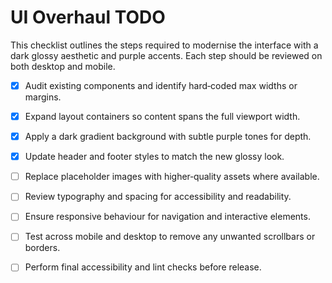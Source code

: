 # UI Overhaul TODO

This checklist outlines the steps required to modernise the interface with a dark glossy aesthetic and purple accents. Each step should be reviewed on both desktop and mobile.

- [x] Audit existing components and identify hard‑coded max widths or margins.
- [x] Expand layout containers so content spans the full viewport width.
- [x] Apply a dark gradient background with subtle purple tones for depth.
- [x] Update header and footer styles to match the new glossy look.
- [ ] Replace placeholder images with higher‑quality assets where available.
- [ ] Review typography and spacing for accessibility and readability.
- [ ] Ensure responsive behaviour for navigation and interactive elements.
- [ ] Test across mobile and desktop to remove any unwanted scrollbars or borders.
- [ ] Perform final accessibility and lint checks before release.

